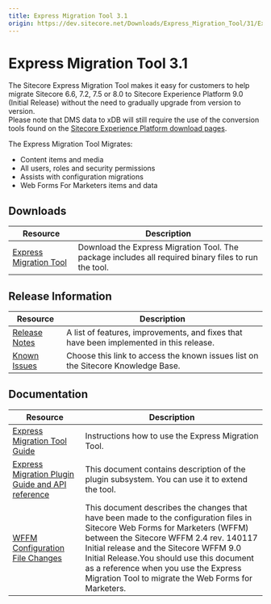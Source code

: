 ```yaml
---
title: Express Migration Tool 3.1
origin: https://dev.sitecore.net/Downloads/Express_Migration_Tool/31/Express_Migration_Tool_31.aspx
---
```


# Express Migration Tool 3.1

The Sitecore Express Migration Tool makes it easy for customers to help migrate Sitecore 6.6, 7.2, 7.5 or 8.0 to Sitecore Experience Platform 9.0 (Initial Release) without the need to gradually upgrade from version to version.  
Please note that DMS data to xDB will still require the use of the conversion tools found on the [Sitecore Experience Platform download pages](/downloads/Sitecore_Experience_Platform).

The Express Migration Tool Migrates: 

-   Content items and media 
-   All users, roles and security permissions 
-   Assists with configuration migrations
-   Web Forms For Marketers items and data

## Downloads

 | Resource | Description |
 | --- | --- |
 | [Express Migration Tool](https://sitecoredev.azureedge.net/~/media/E0E56D30A3E6424D86B302E1F74F37A1.ashx?date=20171210T215729) | Download the Express Migration Tool. The package includes all required binary files to run the tool. |

## Release Information

 | Resource | Description |
 | --- | --- |
 | [Release Notes](https://dev.sitecore.net:443/downloads/Express%20Migration%20Tool/31/Express%20Migration%20Tool%2031/Release%20Notes) | A list of features, improvements, and fixes that have been implemented in this release. |
 | [Known Issues](https://kb.sitecore.net/articles/583017) | Choose this link to access the known issues list on the Sitecore Knowledge Base. |

## Documentation

 | Resource | Description |
 | --- | --- |
 | [Express Migration Tool Guide](https://sitecoredev.azureedge.net/~/media/4B49AAB1EBE94F55ADF07A7740AABBC8.ashx?date=20190409T121525) | Instructions how to use the Express Migration Tool. |
 | [Express Migration Plugin Guide and API reference](https://sitecoredev.azureedge.net/~/media/E681282315A84EE4AD1EB8ABB7F630F3.ashx?date=20171212T150917) | This document contains description of the plugin subsystem. You can use it to extend the tool. |
 | [WFFM Configuration File Changes](https://sitecoredev.azureedge.net/~/media/D2A508F17D3C4138AA6AB001D167364F.ashx?date=20171013T190145) | This document describes the changes that have been made to the configuration files in Sitecore Web Forms for Marketers (WFFM) between the Sitecore WFFM 2.4 rev. 140117 Initial release and the Sitecore WFFM 9.0 Initial Release.You should use this document as a reference when you use the Express Migration Tool to migrate the Web Forms for Marketers. |
